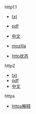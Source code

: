 http1.1

+ [txt](https://tools.ietf.org/html/rfc2616)
+ [pdf](https://tools.ietf.org/pdf/rfc2616.pdf)
+ [中文](https://www.cnblogs.com/cxd4321/p/3504632.html)
+ [mozilla](https://developer.mozilla.org/zh-CN/docs/Web/HTTP)

+ [http状态](https://www.cnblogs.com/DeasonGuan/articles/Hanami.html)

http2

+ [txt](https://tools.ietf.org/html/rfc7540)
+ [pdf](https://tools.ietf.org/pdf/rfc7540)
+ [中文](https://github.com/fex-team/http2-spec/blob/master/HTTP2%E4%B8%AD%E8%8B%B1%E5%AF%B9%E7%85%A7%E7%89%88(06-29).md)



https

+ [https解释](https://www.cnblogs.com/zxj015/p/6530766.html)











